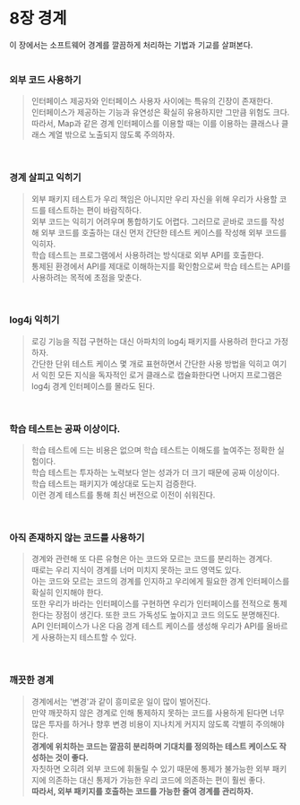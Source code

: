 8장 경계
==========
이 장에서는 소프트웨어 경계를 깔끔하게 처리하는 기법과 기교를 살펴본다.  
<br>

### 외부 코드 사용하기
>인터페이스 제공자와 인터페이스 사용자 사이에는 특유의 긴장이 존재한다.  
인터페이스가 제공하는 기능과 유연성은 확실히 유용하지만 그만큼 위험도 크다.  
따라서, Map과 같은 경계 인터페이스를 이용할 때는 이를 이용하는 클래스나 클래스 계열 밖으로 노출되지 않도록 주의하자.

<br>

### 경계 살피고 익히기
>외부 패키지 테스트가 우리 책임은 아니지만 우리 자신을 위해 우리가 사용할 코드를 테스트하는 편이 바람직하다.  
외부 코드는 익히기 어려우며 통합하기도 어렵다. 그러므로 곧바로 코드를 작성해 외부 코드를 호출하는 대신 먼저 간단한 테스트 케이스를 작성해 외부 코드를 익히자.  
학습 테스트는 프로그램에서 사용하려는 방식대로 외부 API를 호출한다.  
통제된 환경에서 API를 제대로 이해하는지를 확인함으로써 학습 테스트는 API를 사용하려는 목적에 초점을 맞춘다.

<br>

### log4j 익히기
>로깅 기능을 직접 구현하는 대신 아파치의 log4j 패키지를 사용하려 한다고 가정하자.  
간단한 단위 테스트 케이스 몇 개로 표현하면서 간단한 사용 방법을 익히고 여기서 익힌 모든 지식을 독자적인 로거 클래스로 캡슐화한다면 나머지 프로그램은 log4j 경계 인터페이스를 몰라도 된다.

<br>

### 학습 테스트는 공짜 이상이다.
>학습 테스트에 드는 비용은 없으며 학습 테스트는 이해도를 높여주는 정확한 실험이다.  
학습 테스트는 투자하는 노력보다 얻는 성과가 더 크기 때문에 공짜 이상이다.  
학습 테스트는 패키지가 예상대로 도는지 검증한다.  
이런 경계 테스트를 통해 최신 버전으로 이전이 쉬워진다.

<br>

### 아직 존재하지 않는 코드를 사용하기
>경계와 관련해 또 다른 유형은 아는 코드와 모르는 코드를 분리하는 경계다.  
때로는 우리 지식이 경계를 너머 미치지 못하는 코드 영역도 있다.  
아는 코드와 모르는 코드의 경계를 인지하고 우리에게 필요한 경계 인터페이스를 확실히 인지해야 한다.  
또한 우리가 바라는 인터페이스를 구현하면 우리가 인터페이스를 전적으로 통제한다는 장점이 생긴다. 또한 코드 가독성도 높아지고 코드 의도도 분명해진다.  
API 인터페이스가 나온 다음 경계 테스트 케이스를 생성해 우리가 API를 올바르게 사용하는지 테스트할 수 있다.

<br>

### 깨끗한 경계
>경계에서는 '변경'과 같이 흥미로운 일이 많이 벌어진다.  
만약 깨끗하지 않은 경계로 인해 통제하지 못하는 코드를 사용하게 된다면 너무 많은 투자를 하거나 향후 변경 비용이 지나치게 커지지 않도록 각별히 주의해야 한다.  
__경계에 위치하는 코드는 깔끔히 분리하며 기대치를 정의하는 테스트 케이스도 작성하는 것이 좋다.__  
자칫하면 오히려 외부 코드에 휘둘릴 수 있기 때문에 통제가 불가능한 외부 패키지에 의존하는 대신 통제가 가능한 우리 코드에 의존하는 편이 훨씬 좋다.  
__따라서, 외부 패키지를 호출하는 코드를 가능한 줄여 경계를 관리하자.__
